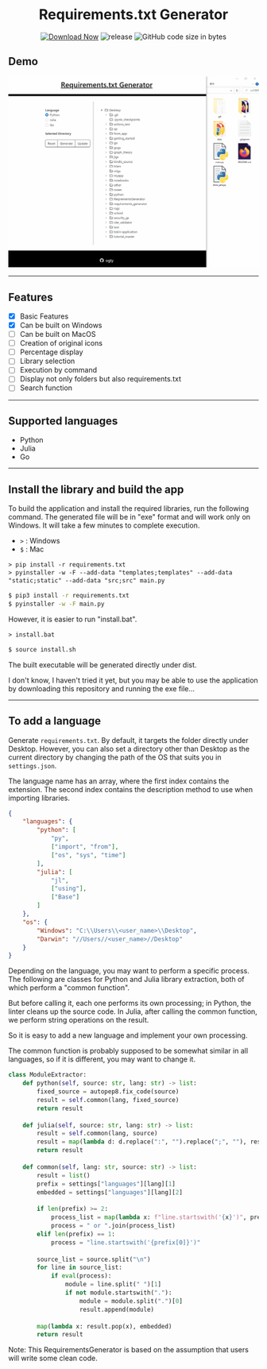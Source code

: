 <h1 align="center">Requirements.txt Generator</h1>

<div align="center">

 [![Download Now](https://img.shields.io/badge/-Download%20Now!-%2322A6F2)](https://github.com/ogty/RequirementsGenerator/releases/download/v1.0.1/ReqirementsGenerator.zip)
 ![release](https://img.shields.io/github/v/release/ogty/RequirementsGenerator?style=social)
 ![GitHub code size in bytes](https://img.shields.io/github/languages/code-size/ogty/RequirementsGenerator?style=social)
 
</div>

## Demo

![demo](./static/demo.gif)

***

## Features

 - [x] Basic Features
 - [x] Can be built on Windows
 - [ ] Can be built on MacOS
 - [ ] Creation of original icons
 - [ ] Percentage display
 - [ ] Library selection
 - [ ] Execution by command
 - [ ] Display not only folders but also requirements.txt
 - [ ] Search function

***

## Supported languages

 - Python
 - Julia
 - Go

***

## Install the library and build the app

To build the application and install the required libraries, run the following command. The generated file will be in "exe" format and will work only on Windows. It will take a few minutes to complete execution.

 - `>` : Windows
 - `$` : Mac

```console
> pip install -r requirements.txt
> pyinstaller -w -F --add-data "templates;templates" --add-data "static;static" --add-data "src;src" main.py
```

```bash
$ pip3 install -r requirements.txt
$ pyinstaller -w -F main.py
```

However, it is easier to run "install.bat".

```console
> install.bat
```

```bash
$ source install.sh
```

The built executable will be generated directly under dist.

I don't know, I haven't tried it yet, but you may be able to use the application by downloading this repository and running the exe file...

***

## To add a language

Generate `requirements.txt`.
By default, it targets the folder directly under Desktop.
However, you can also set a directory other than Desktop as the current directory by changing the path of the OS that suits you in `settings.json`.

The language name has an array, where the first index contains the extension. The second index contains the description method to use when importing libraries.

```json
{
    "languages": {
        "python": [
            "py",
            ["import", "from"],
            ["os", "sys", "time"]
        ], 
        "julia": [
            "jl",
            ["using"],
            ["Base"]
        ]
    }, 
    "os": {
        "Windows": "C:\\Users\\<user_name>\\Desktop",
        "Darwin": "//Users//<user_name>//Desktop"
    }
}
```

Depending on the language, you may want to perform a specific process. The following are classes for Python and Julia library extraction, both of which perform a "common function".

But before calling it, each one performs its own processing; in Python, the linter cleans up the source code. In Julia, after calling the common function, we perform string operations on the result.

So it is easy to add a new language and implement your own processing.

The common function is probably supposed to be somewhat similar in all languages, so if it is different, you may want to change it.

```python
class ModuleExtractor:
    def python(self, source: str, lang: str) -> list:
        fixed_source = autopep8.fix_code(source)
        result = self.common(lang, fixed_source)
        return result

    def julia(self, source: str, lang: str) -> list:
        result = self.common(lang, source)
        result = map(lambda d: d.replace(":", "").replace(";", ""), result)
        return result

    def common(self, lang: str, source: str) -> list:
        result = list()
        prefix = settings["languages"][lang][1]
        embedded = settings["languages"][lang][2]

        if len(prefix) >= 2:
            process_list = map(lambda x: f"line.startswith('{x}')", prefix)
            process = " or ".join(process_list)
        elif len(prefix) == 1:
            process = "line.startswith('{prefix[0]}')"

        source_list = source.split("\n")
        for line in source_list:
            if eval(process):
                module = line.split(" ")[1]
                if not module.startswith("."):
                    module = module.split(".")[0]
                    result.append(module)

        map(lambda x: result.pop(x), embedded)
        return result
```

Note: This RequirementsGenerator is based on the assumption that users will write some clean code.